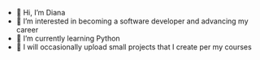 - 👋 Hi, I’m Diana
- 👀 I’m interested in becoming a software developer and advancing my career
- 🌱 I’m currently learning Python
- 💞️ I will occasionally upload small projects that I create per my courses

<!---
dblan044/dblan044 is a ✨ special ✨ repository because its `README.md` (this file) appears on your GitHub profile.
You can click the Preview link to take a look at your changes.
--->
